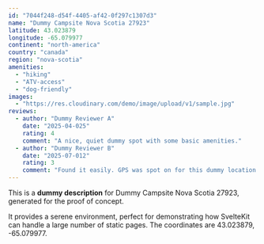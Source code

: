 ```yaml
---
id: "7044f248-d54f-4405-af42-0f297c1307d3"
name: "Dummy Campsite Nova Scotia 27923"
latitude: 43.023879
longitude: -65.079977
continent: "north-america"
country: "canada"
region: "nova-scotia"
amenities:
  - "hiking"
  - "ATV-access"
  - "dog-friendly"
images:
  - "https://res.cloudinary.com/demo/image/upload/v1/sample.jpg"
reviews:
  - author: "Dummy Reviewer A"
    date: "2025-04-025"
    rating: 4
    comment: "A nice, quiet dummy spot with some basic amenities."
  - author: "Dummy Reviewer B"
    date: "2025-07-012"
    rating: 3
    comment: "Found it easily. GPS was spot on for this dummy location."
---
```


This is a **dummy description** for Dummy Campsite Nova Scotia 27923, generated for the proof of concept.

It provides a serene environment, perfect for demonstrating how SvelteKit can handle a large number of static pages. The coordinates are 43.023879, -65.079977.
